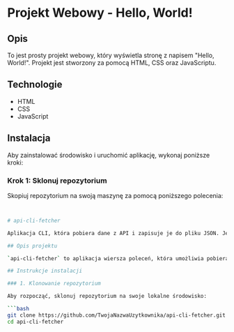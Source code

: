 # Projekt Webowy - Hello, World!

## Opis

To jest prosty projekt webowy, który wyświetla stronę z napisem "Hello, World!". Projekt jest stworzony za pomocą HTML, CSS oraz JavaScriptu.

## Technologie

- HTML
- CSS
- JavaScript

## Instalacja

Aby zainstalować środowisko i uruchomić aplikację, wykonaj poniższe kroki:

### Krok 1: Sklonuj repozytorium

Skopiuj repozytorium na swoją maszynę za pomocą poniższego polecenia:

```bash


# api-cli-fetcher

Aplikacja CLI, która pobiera dane z API i zapisuje je do pliku JSON. Jest to proste narzędzie, które pozwala na łatwe pobieranie i przechowywanie danych z publicznych lub prywatnych API.

## Opis projektu

`api-cli-fetcher` to aplikacja wiersza poleceń, która umożliwia pobieranie danych z określonego API i zapisywanie ich do pliku w formacie JSON. Możesz wykorzystać to narzędzie do integracji z różnymi API, archiwizacji danych lub po prostu pobierania interesujących cię informacji.

## Instrukcje instalacji

### 1. Klonowanie repozytorium

Aby rozpocząć, sklonuj repozytorium na swoje lokalne środowisko:

```bash
git clone https://github.com/TwojaNazwaUzytkownika/api-cli-fetcher.git
cd api-cli-fetcher
